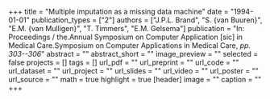 +++
title = "Multiple imputation as a missing data machine"
date = "1994-01-01"
publication_types = ["2"]
authors = ["J.P.L. Brand", "S. {van Buuren}", "E.M. {van Mulligen}", "T. Timmers", "E.M. Gelsema"]
publication = "In: Proceedings / the.Annual Symposium on Computer Application [sic] in Medical Care.Symposium on Computer Applications in Medical Care, _pp. 303--306_"
abstract = ""
abstract_short = ""
image_preview = ""
selected = false
projects = []
tags = []
url_pdf = ""
url_preprint = ""
url_code = ""
url_dataset = ""
url_project = ""
url_slides = ""
url_video = ""
url_poster = ""
url_source = ""
math = true
highlight = true
[header]
image = ""
caption = ""
+++

